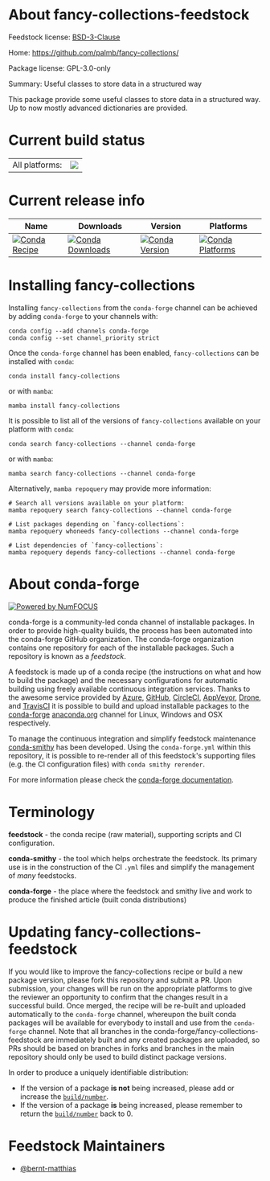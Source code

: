 About fancy-collections-feedstock
=================================

Feedstock license: [BSD-3-Clause](https://github.com/conda-forge/fancy-collections-feedstock/blob/main/LICENSE.txt)

Home: https://github.com/palmb/fancy-collections/

Package license: GPL-3.0-only

Summary: Useful classes to store data in a structured way

This package provide some useful classes to store data in a structured way.
Up to now mostly advanced dictionaries are provided.


Current build status
====================


<table><tr><td>All platforms:</td>
    <td>
      <a href="https://dev.azure.com/conda-forge/feedstock-builds/_build/latest?definitionId=19864&branchName=main">
        <img src="https://dev.azure.com/conda-forge/feedstock-builds/_apis/build/status/fancy-collections-feedstock?branchName=main">
      </a>
    </td>
  </tr>
</table>

Current release info
====================

| Name | Downloads | Version | Platforms |
| --- | --- | --- | --- |
| [![Conda Recipe](https://img.shields.io/badge/recipe-fancy--collections-green.svg)](https://anaconda.org/conda-forge/fancy-collections) | [![Conda Downloads](https://img.shields.io/conda/dn/conda-forge/fancy-collections.svg)](https://anaconda.org/conda-forge/fancy-collections) | [![Conda Version](https://img.shields.io/conda/vn/conda-forge/fancy-collections.svg)](https://anaconda.org/conda-forge/fancy-collections) | [![Conda Platforms](https://img.shields.io/conda/pn/conda-forge/fancy-collections.svg)](https://anaconda.org/conda-forge/fancy-collections) |

Installing fancy-collections
============================

Installing `fancy-collections` from the `conda-forge` channel can be achieved by adding `conda-forge` to your channels with:

```
conda config --add channels conda-forge
conda config --set channel_priority strict
```

Once the `conda-forge` channel has been enabled, `fancy-collections` can be installed with `conda`:

```
conda install fancy-collections
```

or with `mamba`:

```
mamba install fancy-collections
```

It is possible to list all of the versions of `fancy-collections` available on your platform with `conda`:

```
conda search fancy-collections --channel conda-forge
```

or with `mamba`:

```
mamba search fancy-collections --channel conda-forge
```

Alternatively, `mamba repoquery` may provide more information:

```
# Search all versions available on your platform:
mamba repoquery search fancy-collections --channel conda-forge

# List packages depending on `fancy-collections`:
mamba repoquery whoneeds fancy-collections --channel conda-forge

# List dependencies of `fancy-collections`:
mamba repoquery depends fancy-collections --channel conda-forge
```


About conda-forge
=================

[![Powered by
NumFOCUS](https://img.shields.io/badge/powered%20by-NumFOCUS-orange.svg?style=flat&colorA=E1523D&colorB=007D8A)](https://numfocus.org)

conda-forge is a community-led conda channel of installable packages.
In order to provide high-quality builds, the process has been automated into the
conda-forge GitHub organization. The conda-forge organization contains one repository
for each of the installable packages. Such a repository is known as a *feedstock*.

A feedstock is made up of a conda recipe (the instructions on what and how to build
the package) and the necessary configurations for automatic building using freely
available continuous integration services. Thanks to the awesome service provided by
[Azure](https://azure.microsoft.com/en-us/services/devops/), [GitHub](https://github.com/),
[CircleCI](https://circleci.com/), [AppVeyor](https://www.appveyor.com/),
[Drone](https://cloud.drone.io/welcome), and [TravisCI](https://travis-ci.com/)
it is possible to build and upload installable packages to the
[conda-forge](https://anaconda.org/conda-forge) [anaconda.org](https://anaconda.org/)
channel for Linux, Windows and OSX respectively.

To manage the continuous integration and simplify feedstock maintenance
[conda-smithy](https://github.com/conda-forge/conda-smithy) has been developed.
Using the ``conda-forge.yml`` within this repository, it is possible to re-render all of
this feedstock's supporting files (e.g. the CI configuration files) with ``conda smithy rerender``.

For more information please check the [conda-forge documentation](https://conda-forge.org/docs/).

Terminology
===========

**feedstock** - the conda recipe (raw material), supporting scripts and CI configuration.

**conda-smithy** - the tool which helps orchestrate the feedstock.
                   Its primary use is in the construction of the CI ``.yml`` files
                   and simplify the management of *many* feedstocks.

**conda-forge** - the place where the feedstock and smithy live and work to
                  produce the finished article (built conda distributions)


Updating fancy-collections-feedstock
====================================

If you would like to improve the fancy-collections recipe or build a new
package version, please fork this repository and submit a PR. Upon submission,
your changes will be run on the appropriate platforms to give the reviewer an
opportunity to confirm that the changes result in a successful build. Once
merged, the recipe will be re-built and uploaded automatically to the
`conda-forge` channel, whereupon the built conda packages will be available for
everybody to install and use from the `conda-forge` channel.
Note that all branches in the conda-forge/fancy-collections-feedstock are
immediately built and any created packages are uploaded, so PRs should be based
on branches in forks and branches in the main repository should only be used to
build distinct package versions.

In order to produce a uniquely identifiable distribution:
 * If the version of a package **is not** being increased, please add or increase
   the [``build/number``](https://docs.conda.io/projects/conda-build/en/latest/resources/define-metadata.html#build-number-and-string).
 * If the version of a package **is** being increased, please remember to return
   the [``build/number``](https://docs.conda.io/projects/conda-build/en/latest/resources/define-metadata.html#build-number-and-string)
   back to 0.

Feedstock Maintainers
=====================

* [@bernt-matthias](https://github.com/bernt-matthias/)

